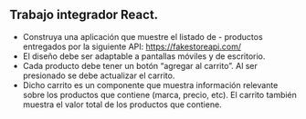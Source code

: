 ## Trabajo integrador React.

- Construya una aplicación que muestre el listado de - productos entregados por la siguiente API: https://fakestoreapi.com/
- El diseño debe ser adaptable a pantallas móviles y de escritorio.
- Cada producto debe tener un botón “agregar al carrito”. Al ser presionado se debe actualizar el carrito.
- Dicho carrito es un componente que muestra información relevante sobre los productos que contiene (marca, precio, etc). El carrito también muestra el valor total de los productos que contiene.
